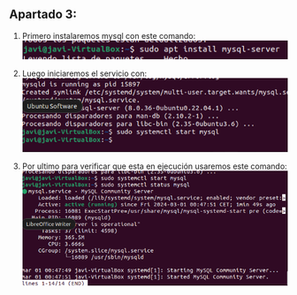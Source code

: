 ## Apartado 3:
1. Primero instalaremos mysql con este comando:
![Texto alternativo](./Fotos/e3/f3-1.png)

2. Luego iniciaremos el servicio con:
![Texto alternativo](./Fotos/e3/f3-2.png)

3. Por ultimo para verificar que esta en ejecución usaremos este comando:  
![Texto alternativo](./Fotos/e3/f3-3.png)

